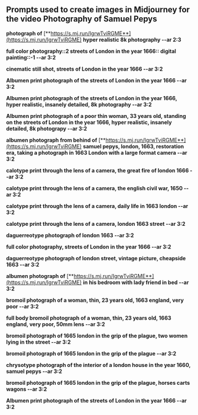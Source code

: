 ## Prompts used to create images in Midjourney for the video Photography of Samuel Pepys

**photograph of** [**https://s.mj.run/IgrwTviRGME**](https://s.mj.run/IgrwTviRGME) **hyper realistic 8k photography --ar 2:3**

**full color photography::2 streets of London in the year 1666:: digital painting::-1 --ar 3:2**

**cinematic still shot, streets of London in the year 1666 --ar 3:2**

**Albumen print photograph of the streets of London in the year 1666 --ar 3:2** 

**Albumen print photograph of the streets of London in the year 1666, hyper realistic, insanely detailed, 8k photography --ar 3:2**

**Albumen print photograph of a poor thin woman, 33 years old, standing on the streets of London in the year 1666, hyper realistic, insanely detailed, 8k photograpy --ar 3:2**

**albumen photograph from behind of** [**https://s.mj.run/IgrwTviRGME**](https://s.mj.run/IgrwTviRGME) **samuel pepys, london, 1663, restoration era, taking a photograph in 1663 London with a large format camera --ar 3:2**

**calotype print through the lens of a camera, the great fire of london 1666 --ar 3:2**

**calotype print through the lens of a camera, the english civil war, 1650 --ar 3:2**

**calotype print through the lens of a camera, daily life in 1663 london --ar 3:2**

**calotype print through the lens of a camera, london 1663 street --ar 3:2** 

**daguerreotype photograph of london 1663 --ar 3:2**

**full color photography, streets of London in the year 1666 --ar 3:2** 

**daguerreotype photograph of london street, vintage picture, cheapside 1663 --ar 3:2**

**albumen photograph of** [**https://s.mj.run/IgrwTviRGME**](https://s.mj.run/IgrwTviRGME) **in his bedroom with lady friend in bed --ar 3:2**

**bromoil photograph of a woman, thin, 23 years old, 1663 england, very poor --ar 3:2**

**full body bromoil photograph of a woman, thin, 23 years old, 1663 england, very poor, 50mm lens --ar 3:2**

**bromoil photograph of 1665 london in the grip of the plague, two women lying in the street --ar 3:2**

**bromoil photograph of 1665 london in the grip of the plague --ar 3:2** 

**chrysotype photograph of the interior of a london house in the year 1660, samuel pepys --ar 3:2**

**bromoil photograph of 1665 london in the grip of the plague, horses carts wagons --ar 3:2** 

**Albumen print photograph of the streets of London in the year 1666 --ar 3:2**
